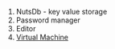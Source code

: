 1. NutsDb - key value storage
2. Password manager
3. Editor
4. [Virtual Machine](https://justinmeiners.github.io/lc3-vm/)



